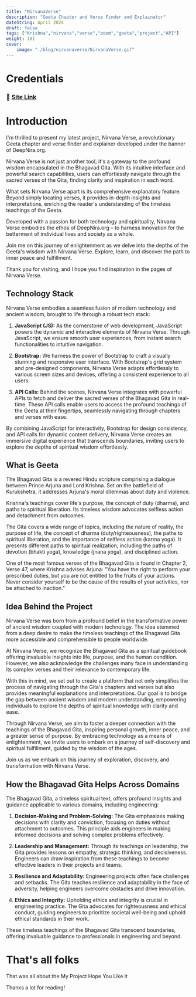 ```yaml
---
title: "NirvanaVerse"
description: "Geeta Chapter and Verse Finder and Explainator"
dateString: April 2024
draft: false
tags: ["Krishna","nirvana","verse","poem","geeta","project","API"]
weight: 101
cover:
    image: "./blog/nirvanaverse/NirvanaVerse.gif"
---
```



# Credentials

### 🔗 [Site Link](https://nirvanaverse.vercel.app)


# Introduction

 I'm thrilled to present my latest project, Nirvana Verse, a revolutionary Geeta chapter and verse finder and explainer developed under the banner of DeepNira.org.

Nirvana Verse is not just another tool; it's a gateway to the profound wisdom encapsulated in the Bhagavad Gita. With its intuitive interface and powerful search capabilities, users can effortlessly navigate through the sacred verses of the Gita, finding clarity and inspiration in each word.

What sets Nirvana Verse apart is its comprehensive explanatory feature. Beyond simply locating verses, it provides in-depth insights and interpretations, enriching the reader's understanding of the timeless teachings of the Geeta.

Developed with a passion for both technology and spirituality, Nirvana Verse embodies the ethos of DeepNira.org – to harness innovation for the betterment of individual lives and society as a whole.

Join me on this journey of enlightenment as we delve into the depths of the Geeta's wisdom with Nirvana Verse. Explore, learn, and discover the path to inner peace and fulfillment.

Thank you for visiting, and I hope you find inspiration in the pages of Nirvana Verse.


## Technology Stack

Nirvana Verse embodies a seamless fusion of modern technology and ancient wisdom, brought to life through a robust tech stack:

1. **JavaScript (JS):** As the cornerstone of web development, JavaScript powers the dynamic and interactive elements of Nirvana Verse. Through JavaScript, we ensure smooth user experiences, from instant search functionalities to intuitive navigation.

2. **Bootstrap:** We harness the power of Bootstrap to craft a visually stunning and responsive user interface. With Bootstrap's grid system and pre-designed components, Nirvana Verse adapts effortlessly to various screen sizes and devices, offering a consistent experience to all users.

3. **API Calls:** Behind the scenes, Nirvana Verse integrates with powerful APIs to fetch and deliver the sacred verses of the Bhagavad Gita in real-time. These API calls enable users to access the profound teachings of the Geeta at their fingertips, seamlessly navigating through chapters and verses with ease.

By combining JavaScript for interactivity, Bootstrap for design consistency, and API calls for dynamic content delivery, Nirvana Verse creates an immersive digital experience that transcends boundaries, inviting users to explore the depths of spiritual wisdom effortlessly.


## What is Geeta

The Bhagavad Gita is a revered Hindu scripture comprising a dialogue between Prince Arjuna and Lord Krishna. Set on the battlefield of Kurukshetra, it addresses Arjuna's moral dilemmas about duty and violence.

 Krishna's teachings cover life's purpose, the concept of duty (dharma), and paths to spiritual liberation. Its timeless wisdom advocates selfless action and detachment from outcomes.

The Gita covers a wide range of topics, including the nature of reality, the purpose of life, the concept of dharma (duty/righteousness), the paths to spiritual liberation, and the importance of selfless action (karma yoga). It presents different paths to spiritual realization, including the paths of devotion (bhakti yoga), knowledge (jnana yoga), and disciplined action.

One of the most famous verses of the Bhagavad Gita is found in Chapter 2, Verse 47, where Krishna advises Arjuna: "You have the right to perform your prescribed duties, but you are not entitled to the fruits of your actions. Never consider yourself to be the cause of the results of your activities, nor be attached to inaction."



## Idea Behind the Project

Nirvana Verse was born from a profound belief in the transformative power of ancient wisdom coupled with modern technology. The idea stemmed from a deep desire to make the timeless teachings of the Bhagavad Gita more accessible and comprehensible to people worldwide.

At Nirvana Verse, we recognize the Bhagavad Gita as a spiritual guidebook offering invaluable insights into life, purpose, and the human condition. However, we also acknowledge the challenges many face in understanding its complex verses and their relevance to contemporary life.

With this in mind, we set out to create a platform that not only simplifies the process of navigating through the Gita's chapters and verses but also provides meaningful explanations and interpretations. Our goal is to bridge the gap between ancient wisdom and modern understanding, empowering individuals to explore the depths of spiritual knowledge with clarity and ease.

Through Nirvana Verse, we aim to foster a deeper connection with the teachings of the Bhagavad Gita, inspiring personal growth, inner peace, and a greater sense of purpose. By embracing technology as a means of enlightenment, we invite users to embark on a journey of self-discovery and spiritual fulfillment, guided by the wisdom of the ages.

Join us as we embark on this journey of exploration, discovery, and transformation with Nirvana Verse.

## How the Bhagavad Gita Helps Across Domains

The Bhagavad Gita, a timeless spiritual text, offers profound insights and guidance applicable to various domains, including engineering:

1. **Decision-Making and Problem-Solving:**
   The Gita emphasizes making decisions with clarity and conviction, focusing on duties without attachment to outcomes. This principle aids engineers in making informed decisions and solving complex problems effectively.

2. **Leadership and Management:**
   Through its teachings on leadership, the Gita provides lessons on empathy, strategic thinking, and decisiveness. Engineers can draw inspiration from these teachings to become effective leaders in their projects and teams.

3. **Resilience and Adaptability:**
   Engineering projects often face challenges and setbacks. The Gita teaches resilience and adaptability in the face of adversity, helping engineers overcome obstacles and drive innovation.

4. **Ethics and Integrity:**
   Upholding ethics and integrity is crucial in engineering practice. The Gita advocates for righteousness and ethical conduct, guiding engineers to prioritize societal well-being and uphold ethical standards in their work.

These timeless teachings of the Bhagavad Gita transcend boundaries, offering invaluable guidance to professionals in engineering and beyond.


# That's all folks

That was all about the My Project Hope You Like it 

Thanks a lot for reading!

